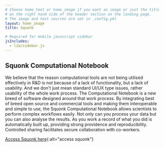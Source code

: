 ```yaml
---
# Choose home_text or home_image if you want an image or just the title
# on the right hand side of the header section on the landing page.
# The image and text sources are set in _config.yml
layout: home_image
title: Squonk

# Required for mobile javascript sidebar
jsIncludes:
  - lib/sidebar.js
---
```


## Squonk Computational Notebook

We believe that the reason computational tools are not being utilised effectively in R&amp;D is not because of a lack of functionality, but a lack of usability. And we don't just mean standard UI/UX type issues, rather usability of the whole work process. The Computational Notebook is a new breed of software designed around that work process. By integrating best of breed open source and commercial tools and making them interoperable and simple to use, the Squonk Computational Notebook allows scientists to perform complex workflows easily. Not only can you process your data but you can also analyse the results. As you work a record of what you did is automatically built up, providing strong providence and reproducibility. Controlled sharing facilitates secure collaboration with co-workers.

[Access Squonk here](/portal){:alt="access squonk"}

